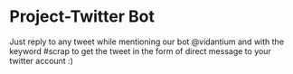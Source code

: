 # Project-Twitter Bot
Just reply to any tweet while mentioning our bot @vidantium and with the keyword #scrap to get the tweet in the form of direct message to your twitter account
:)

